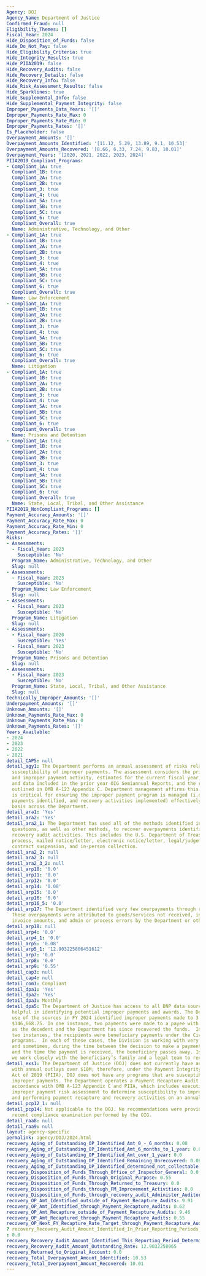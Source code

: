 ```yaml
---
Agency: DOJ
Agency_Name: Department of Justice
Confirmed_Fraud: null
Eligibility_Themes: []
Fiscal_Year: 2024
Hide_Disposition_of_Funds: false
Hide_Do_Not_Pay: false
Hide_Eligibility_Criteria: true
Hide_Integrity_Results: true
Hide_PIIA2019: false
Hide_Recovery_Audits: false
Hide_Recovery_Details: false
Hide_Recovery_Info: false
Hide_Risk_Assessment_Results: false
Hide_Sparklines: true
Hide_Supplemental_Info: false
Hide_Supplemental_Payment_Integrity: false
Improper_Payments_Data_Years: '[]'
Improper_Payments_Rate_Max: 0
Improper_Payments_Rate_Min: 0
Improper_Payments_Rates: '[]'
Is_Placeholder: false
Overpayment_Amounts: '[]'
Overpayment_Amounts_Identified: '[11.12, 5.29, 13.89, 9.1, 10.53]'
Overpayment_Amounts_Recovered: '[8.66, 6.33, 7.24, 9.83, 10.01]'
Overpayment_Years: '[2020, 2021, 2022, 2023, 2024]'
PIIA2019_Compliant_Programs:
- Compliant_1A: true
  Compliant_1B: true
  Compliant_2A: true
  Compliant_2B: true
  Compliant_3: true
  Compliant_4: true
  Compliant_5A: true
  Compliant_5B: true
  Compliant_5C: true
  Compliant_6: true
  Compliant_Overall: true
  Name: Administrative, Technology, and Other
- Compliant_1A: true
  Compliant_1B: true
  Compliant_2A: true
  Compliant_2B: true
  Compliant_3: true
  Compliant_4: true
  Compliant_5A: true
  Compliant_5B: true
  Compliant_5C: true
  Compliant_6: true
  Compliant_Overall: true
  Name: Law Enforcement
- Compliant_1A: true
  Compliant_1B: true
  Compliant_2A: true
  Compliant_2B: true
  Compliant_3: true
  Compliant_4: true
  Compliant_5A: true
  Compliant_5B: true
  Compliant_5C: true
  Compliant_6: true
  Compliant_Overall: true
  Name: Litigation
- Compliant_1A: true
  Compliant_1B: true
  Compliant_2A: true
  Compliant_2B: true
  Compliant_3: true
  Compliant_4: true
  Compliant_5A: true
  Compliant_5B: true
  Compliant_5C: true
  Compliant_6: true
  Compliant_Overall: true
  Name: Prisons and Detention
- Compliant_1A: true
  Compliant_1B: true
  Compliant_2A: true
  Compliant_2B: true
  Compliant_3: true
  Compliant_4: true
  Compliant_5A: true
  Compliant_5B: true
  Compliant_5C: true
  Compliant_6: true
  Compliant_Overall: true
  Name: State, Local, Tribal, and Other Assistance
PIIA2019_NonCompliant_Programs: []
Payment_Accuracy_Amounts: '[]'
Payment_Accuracy_Rate_Max: 0
Payment_Accuracy_Rate_Min: 0
Payment_Accuracy_Rates: '[]'
Risks:
- Assessments:
  - Fiscal_Year: 2023
    Susceptible: 'No'
  Program_Name: Administrative, Technology, and Other
  Slug: null
- Assessments:
  - Fiscal_Year: 2023
    Susceptible: 'No'
  Program_Name: Law Enforcement
  Slug: null
- Assessments:
  - Fiscal_Year: 2023
    Susceptible: 'No'
  Program_Name: Litigation
  Slug: null
- Assessments:
  - Fiscal_Year: 2020
    Susceptible: 'Yes'
  - Fiscal_Year: 2023
    Susceptible: 'No'
  Program_Name: Prisons and Detention
  Slug: null
- Assessments:
  - Fiscal_Year: 2023
    Susceptible: 'No'
  Program_Name: State, Local, Tribal, and Other Assistance
  Slug: null
Technically_Improper_Amounts: '[]'
Underpayment_Amounts: '[]'
Unknown_Amounts: '[]'
Unknown_Payments_Rate_Max: 0
Unknown_Payments_Rate_Min: 0
Unknown_Payments_Rates: '[]'
Years_Available:
- 2024
- 2023
- 2022
- 2021
detail_CAP5: null
detail_agy1: The Department performs an annual assessment of risks related to the
  susceptibility of improper payments. The assessment considers the prior year disbursement
  and improper payment activity, estimates for the current fiscal year, OIG determinations
  and data included in the prior year OIG Semiannual Reports, and the risk factors
  outlined in OMB A-123 Appendix C. Department management affirms this risk assessment
  is critical for ensuring the improper payment program is managed (i.e., improper
  payments identified, and recovery activities implemented) effectively on an ongoing
  basis across the Department.
detail_ara1: 'Yes'
detail_ara2: 'Yes'
detail_ara2_1: The Department has used all of the methods identified in the prior
  questions, as well as other methods, to recover overpayments identified through
  recovery audit activities. This includes the U.S. Department of Treasury's reclamation
  process, mailed notice/letter, electronic notice/letter, legal/judgement collection,
  contract suspension, and in-person collection.
detail_ara2_2: null
detail_ara2_3: null
detail_ara2_3_2: null
detail_arp10: '0.0'
detail_arp11: '0.0'
detail_arp12: '0.0'
detail_arp14: '0.08'
detail_arp15: '0.0'
detail_arp16: '0.0'
detail_arp16_5: '0.0'
detail_arp17: The Department identified very few overpayments through recovery audits.
  These overpayments were attributed to goods/services not received, incorrect vendor
  invoice amounts, and admin or process errors by the Department or other party.
detail_arp18: null
detail_arp4: '0.0'
detail_arp4_1: '0.0'
detail_arp5: '0.08'
detail_arp5_1: '12.903225806451612'
detail_arp7: '0.0'
detail_arp8: '0.0'
detail_arp9: '0.55'
detail_cap3: null
detail_cap4: null
detail_com1: Compliant
detail_dpa1: 'Yes'
detail_dpa2: 'Yes'
detail_dpa3: Monthly
detail_dpa5: The Department of Justice has access to all DNP data sources that are
  helpful in identifying potential improper payments and awards. The Department’s
  use of the sources in FY 2024 identified improper payments made to 3 payees totaling
  $146,668.75. In one instance, two payments were made to a payee with the same name
  as the decedent and the Department has since recovered the funds.  In the other
  two instances, the recipients were beneficiary payments under the Civil Division’s
  programs.  In each of these cases, the Division is working with very sick individuals
  and sometimes, during the time between the decision to make a payment to a beneficiary
  and the time the payment is received, the beneficiary passes away. In each case,
  we work closely with the beneficiary’s family and a legal team to recoup the funds.
detail_exs1: The Department of Justice (DOJ) does not currently have any programs
  with annual outlays over $10M; therefore, under the Payment Integrity Information
  Act of 2019 (PIIA), DOJ does not have any programs that are susceptible to significant
  improper payments. The Department operates a Payment Recapture Audit Program, in
  accordance with OMB A-123 Appendix C and PIIA, which includes execution of an annual
  improper payment risk assessment to determine susceptibility to improper payments
  and performing payment recapture and recovery activities on an annual basis.
detail_pcp12_1: null
detail_pcp14: Not applicable to the DOJ. No recommendations were provided in the most
  recent compliance examination performed by the OIG.
detail_raa8: null
detail_raa9: null
layout: agency-specific
permalink: agency/DOJ/2024.html
recovery_Aging_of_Outstanding_OP_Identified_Amt_0_-_6_months: 0.08
recovery_Aging_of_Outstanding_OP_Identified_Amt_6_months_to_1_year: 0.0
recovery_Aging_of_Outstanding_OP_Identified_Amt_over_1_year: 0.0
recovery_Aging_of_Outstanding_OP_Identified_Remaining_Unrecovered: 0.08
recovery_Aging_of_Outstanding_OP_Identified_determined_not_collectable: 0.0
recovery_Disposition_of_Funds_Through_Office_of_Inspector_General: 0.0
recovery_Disposition_of_Funds_Through_Original_Purpose: 0.55
recovery_Disposition_of_Funds_Through_Returned_to_Treasury: 0.0
recovery_Disposition_of_Funds_through_FM_Improvement_Activities: 0.0
recovery_Disposition_of_Funds_through_recovery_audit_Administer_Auditor: 0.0
recovery_OP_Amt_Identified_outside_of_Payment_Recapture_Audits: 9.91
recovery_OP_Amt_Identified_through_Payment_Recapture_Audits: 0.62
recovery_OP_Amt_Recapture_outside_of_Payment_Recapture_Audits: 9.46
recovery_OP_Amt_Recaptured_through_Payment_Recapture_Audits: 0.55
recovery_OP_Next_FY_Recapture_Rate_Target_through_Payment_Recapture_Audit: 0.98
? recovery_Recovery_Audit_Amount_Identified_In_Prior_Reporting_Periods_Determined_Not_Collectable_During_This_Reporting_Period
: 0.0
recovery_Recovery_Audit_Amount_Identified_This_Reporting_Period_Determined_Not_Collectable_Rate: 0.0
recovery_Recovery_Audit_Amount_Outstanding_Rate: 12.9032258065
recovery_Returned_to_Original_Account: 0.0
recovery_Total_Overpayment_Amount_Identified: 10.53
recovery_Total_Overpayment_Amount_Recovered: 10.01
---
```

